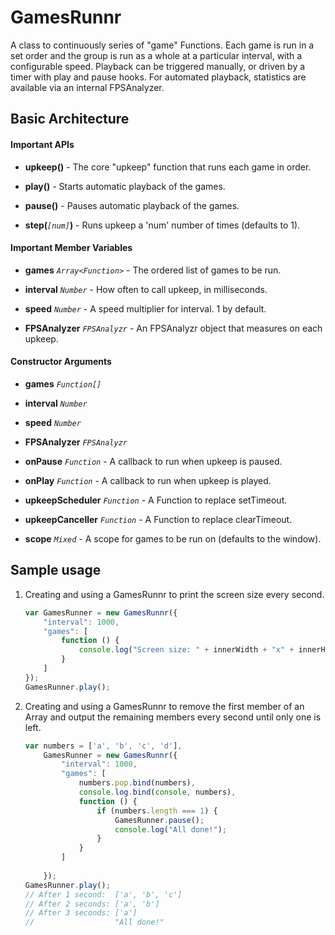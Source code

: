# GamesRunnr

A class to continuously series of "game" Functions. Each game is run in a set
order and the group is run as a whole at a particular interval, with a
configurable speed. Playback can be triggered manually, or driven by a timer
with play and pause hooks. For automated playback, statistics are available 
via an internal FPSAnalyzer.


## Basic Architecture

#### Important APIs

* **upkeep()** - The core "upkeep" function that runs each game in order.

* **play()** - Starts automatic playback of the games.

* **pause()** - Pauses automatic playback of the games.

* **step(***`[num]`***)** - Runs upkeep a 'num' number of times (defaults to 1).

#### Important Member Variables

* **games** *`Array<Function>`* - The ordered list of games to be run.

* **interval** *`Number`* - How often to call upkeep, in milliseconds.

* **speed** *`Number`* - A speed multiplier for interval. 1 by default.

* **FPSAnalyzer** *`FPSAnalyzr`* - An FPSAnalyzr object that measures on each 
upkeep.

#### Constructor Arguments

* **games** *`Function[]`*

* **interval** *`Number`*

* **speed** *`Number`*

* **FPSAnalyzer** *`FPSAnalyzr`*

* **onPause** *`Function`* - A callback to run when upkeep is paused.

* **onPlay** *`Function`* - A callback to run when upkeep is played.

* **upkeepScheduler** *`Function`* - A Function to replace setTimeout.

* **upkeepCanceller** *`Function`* - A Function to replace clearTimeout.

* **scope** *`Mixed`* - A scope for games to be run on (defaults to the window).


## Sample usage

1. Creating and using a GamesRunnr to print the screen size every second.

    ```javascript
    var GamesRunner = new GamesRunnr({
        "interval": 1000,
        "games": [
            function () {
                console.log("Screen size: " + innerWidth + "x" + innerHeight);
            }
        ]
    });
    GamesRunner.play();
    ```

2.  Creating and using a GamesRunnr to remove the first member of an Array and
output the remaining members every second until only one is left.

    ```javascript
    var numbers = ['a', 'b', 'c', 'd'],
        GamesRunner = new GamesRunnr({
            "interval": 1000,
            "games": [
                numbers.pop.bind(numbers),
                console.log.bind(console, numbers),
                function () {
                    if (numbers.length === 1) {
                        GamesRunner.pause();
                        console.log("All done!");
                    }
                }
            ]
            
        });
    GamesRunner.play();
    // After 1 second:  ['a', 'b', 'c']
    // After 2 seconds: ['a', 'b']
    // After 3 seconds: ['a']
    //                  "All done!"
    ```